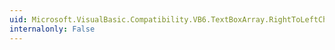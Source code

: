 ```yaml
---
uid: Microsoft.VisualBasic.Compatibility.VB6.TextBoxArray.RightToLeftChanged
internalonly: False
---
```

